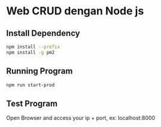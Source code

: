 # Web CRUD dengan Node js

## Install Dependency
```bash
npm install --prefix
npm install -g pm2
```

## Running Program
```bash
npm run start-prod
```
## Test Program
Open Browser and access your ip + port, ex: localhost:8000
